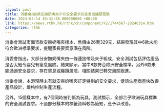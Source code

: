 ```yaml
---
layout: post
title: 消委會指6款安撫奶嘴夾不符安全要求有窒息或纏頸風險
date: 2024-03-14 10:41:58.000000000 +08:00
link: https://news.rthk.hk/rthk/ch/component/k2/1744567-20240314.htm
categories: rthk
---
```


消委會測試市面15款安撫奶嘴夾樣本，售價由26至329元，結果發現其中6款未能符合歐洲標準要求，提醒家長要留意潛在風險。

消委會指出，大部分安撫奶嘴夾由一條連接帶及夾子組成，安全測試包括評估產品是否太細令嬰兒有窒息風險。結果顯示，當中8款符合歐洲安全標準，另外6款未能通過安全要求，存在窒息或纏頸風險，相關結果已轉交海關跟進。

消委會說，本港現時未有就安撫奶嘴夾訂定特別的安全要求，促請生產商盡快改善產品設計，嚴格控制生產流程。

另外，15個樣本中，有7個同時被判斷為玩具。測試顯示，全部合乎歐洲玩具標準的安全測試要求。不過部分樣本的標籤資料較為簡短，應予以改善。
